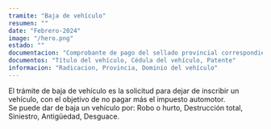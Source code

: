```yaml
---
tramite: "Baja de vehículo"
resumen: ""
date: "Febrero-2024"
image: "/hero.png"
estado: ""
documentacion: "Comprobante de pago del sellado provincial correspondiente, Documento de identidad de la persona que realiza el trámite, Libre multa de tránsito, Solicitud Tipo '04', Título del Automotor o Histórico de Dominio"
documentos: "Título del vehículo, Cédula del vehículo, Patente"
informacion: "Radicacion, Provincia, Dominio del vehículo"
---
```


El trámite de baja de vehículo es la solicitud para dejar de inscribir un vehículo, con el objetivo de no pagar más el impuesto automotor.  
Se puede dar de baja un vehículo por: Robo o hurto, Destrucción total, Siniestro, Antigüedad, Desguace.
<!-- Los requisitos para dar de baja un vehículo pueden variar según el motivo de la baja y la entidad que realiza el trámite. -->